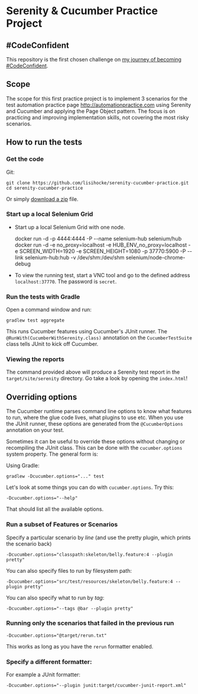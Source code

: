 # Serenity & Cucumber Practice Project

## #CodeConfident
This repository is the first chosen challenge on [my journey of becoming #CodeConfident](https://www.lisihocke.com/2018/12/a-new-pact-my-challenge-for-2019.html).

## Scope
The scope for this first practice project is to implement 3 scenarios for the test automation practice page http://automationpractice.com using Serenity and Cucumber and applying the Page Object pattern. The focus is on practicing and improving implementation skills, not covering the most risky scenarios.

## How to run the tests

### Get the code

Git:

    git clone https://github.com/lisihocke/serenity-cucumber-practice.git
    cd serenity-cucumber-practice

Or simply [download a zip](https://github.com/lisihocke/serenity-cucumber-practice/archive/master.zip) file.

### Start up a local Selenium Grid
* Start up a local Selenium Grid with one node.


    docker run -d -p 4444:4444 -P --name selenium-hub selenium/hub
    docker run -d -e no_proxy=localhost -e HUB_ENV_no_proxy=localhost -e SCREEN_WIDTH=1920 -e SCREEN_HEIGHT=1080 -p 37770:5900 -P --link selenium-hub:hub -v /dev/shm:/dev/shm selenium/node-chrome-debug

* To view the running test, start a VNC tool and go to the defined address `localhost:37770`. The password is `secret`.

### Run the tests with Gradle

Open a command window and run:

    gradlew test aggregate

This runs Cucumber features using Cucumber's JUnit runner. The `@RunWith(CucumberWithSerenity.class)` annotation on the `CucumberTestSuite`
class tells JUnit to kick off Cucumber.

### Viewing the reports

The command provided above will produce a Serenity test report in the `target/site/serenity` directory. Go take a look by opening the `index.html`!

## Overriding options

The Cucumber runtime parses command line options to know what features to run, where the glue code lives, what plugins to use etc.
When you use the JUnit runner, these options are generated from the `@CucumberOptions` annotation on your test.

Sometimes it can be useful to override these options without changing or recompiling the JUnit class. This can be done with the
`cucumber.options` system property. The general form is:

Using Gradle:

    gradlew -Dcucumber.options="..." test

Let's look at some things you can do with `cucumber.options`. Try this:

    -Dcucumber.options="--help"

That should list all the available options.

### Run a subset of Features or Scenarios

Specify a particular scenario by *line* (and use the pretty plugin, which prints the scenario back)

    -Dcucumber.options="classpath:skeleton/belly.feature:4 --plugin pretty"

You can also specify files to run by filesystem path:

    -Dcucumber.options="src/test/resources/skeleton/belly.feature:4 --plugin pretty"

You can also specify what to run by *tag*:

    -Dcucumber.options="--tags @bar --plugin pretty"

### Running only the scenarios that failed in the previous run

    -Dcucumber.options="@target/rerun.txt"

This works as long as you have the `rerun` formatter enabled.

### Specify a different formatter:

For example a JUnit formatter:

    -Dcucumber.options="--plugin junit:target/cucumber-junit-report.xml"